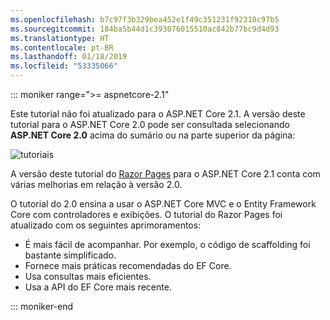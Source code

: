 ```yaml
---
ms.openlocfilehash: b7c97f3b329bea452e1f49c351231f92310c97b5
ms.sourcegitcommit: 184ba5b44d1c393076015510ac842b77bc9d4d93
ms.translationtype: HT
ms.contentlocale: pt-BR
ms.lasthandoff: 01/18/2019
ms.locfileid: "53335066"
---
```

::: moniker range=">= aspnetcore-2.1"

Este tutorial não foi atualizado para o ASP.NET Core 2.1. A versão deste tutorial para o ASP.NET Core 2.0 pode ser consultada selecionando **ASP.NET Core 2.0** acima do sumário ou na parte superior da página:

![tutoriais ](~//data/ef-rp/read-related-data/_static/2.1.png)

A versão deste tutorial do [Razor Pages](xref:data/ef-rp/intro) para o ASP.NET Core 2.1 conta com várias melhorias em relação à versão 2.0.

O tutorial do 2.0 ensina a usar o ASP.NET Core MVC e o Entity Framework Core com controladores e exibições. O tutorial do Razor Pages foi atualizado com os seguintes aprimoramentos:

* É mais fácil de acompanhar. Por exemplo, o código de scaffolding foi bastante simplificado.
* Fornece mais práticas recomendadas do EF Core.
* Usa consultas mais eficientes.
* Usa a API do EF Core mais recente.

::: moniker-end
